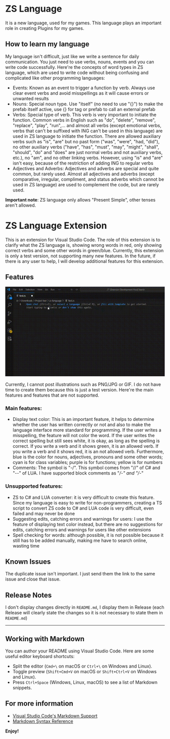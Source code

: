 # ZS Language

It is a new language, used for my games. This language plays an important role in creating Plugins for my games.

## How to learn my language

My language isn't difficult, just like we write a sentence for daily communication. You just need to use verbs, nouns, events and you can write code successfully. Here're the concepts of word types in ZS language, which are used to write code without being confusing and complicated like other programming languages:

- Events: Known as an event to trigger a function by verb. Always use clear event verbs and avoid misspellings as it will cause errors or unwanted results  
- Nouns: Special noun type. Use "itself" (no need to use "{}") to make the prefab itself active, use {} for tag or prefab to call an external prefab  
- Verbs: Special type of verb. This verb is very important to initiate the function. Common verbs in English such as "do", "delete", "remove", "replace", "play", "run",... and almost all verbs (except emotional verbs, verbs that can't be suffixed with ING can't be used in this language) are used in ZS language to initiate the function. There are allowed auxiliary verbs such as "is", "are" but no past form ("was", "were", "had, "did"), no other auxiliary verbs ("have", "has", "must", "may", "might", "shall", "should", "do" and "does" are just normal verbs and not auxiliary verbs, etc.), no "am", and no other linking verbs. However, using "is" and "are" isn't easy, because of the restriction of adding ING to regular verbs
- Adjectives and Adverbs: Adjectives and adverbs are special and quite common, but rarely used. Almost all adjectives and adverbs (except comparative, irregular, compliment, and status adverbs which cannot be used in ZS language) are used to complement the code, but are rarely used.  

**Important note**: ZS language only allows "Present Simple", other tenses aren't allowed.

# ZS Language Extension

This is an extension for Visual Studio Code. The role of this extension is to clarify what the ZS language is, showing wrong words in red, only showing correct verbs and some other words in green/blue. Currently, this extension is only a test version, not supporting many new features. In the future, if there is any user to help, I will develop additional features for this extension.

## Features

![Preview](https://raw.githubusercontent.com/SuperHero2010/Test/refs/heads/main/Archive/20250626_094438_Modified.gif)

Currently, I cannot post illustrations such as PNG/JPG or GIF. I do not have time to create them because this is just a test version. Here're the main features and features that are not supported.

### Main features:
- Display text color: This is an important feature, it helps to determine whether the user has written correctly or not and also to make the language interface more standard for programming. If the user writes a misspelling, the feature will not color the word. If the user writes the correct spelling but still sees white, it is okay, as long as the spelling is correct. If you write a verb and it shows green, it is an allowed verb. If you write a verb and it shows red, it is an not allowed verb. Furthermore, blue is the color for nouns, adjectives, pronouns and some other words; cyan is for class variables; purple is for functions; yellow is for numbers
- Comments: The symbol is "-/". This symbol comes from "//" of C# and "--" of LUA. I have supported block comments as "*/-" and "/-*"
### Unsupported features:
- ZS to C# and LUA converter: it is very difficult to create this feature. Since my language is easy to write for non-programmers, creating a TS script to convert ZS code to C# and LUA code is very difficult, even failed and may never be done
- Suggesting edits, catching errors and warnings for users: I use the feature of displaying text color instead, but there are no suggestions for edits, catching errors and warnings for users like other extensions
- Spell checking for words: although possible, it is not possible because it still has to be added manually, making me have to search online, wasting time

## Known Issues

The duplicate issue isn't important. I just send them the link to the same issue and close that issue.

## Release Notes

I don't display changes directly in `README.md`, I display them in Release (each Release will clearly state the changes so it is not necessary to state them in `README.md`)

---

## Working with Markdown

You can author your README using Visual Studio Code. Here are some useful editor keyboard shortcuts:

* Split the editor (`Cmd+\` on macOS or `Ctrl+\` on Windows and Linux).
* Toggle preview (`Shift+Cmd+V` on macOS or `Shift+Ctrl+V` on Windows and Linux).
* Press `Ctrl+Space` (Windows, Linux, macOS) to see a list of Markdown snippets.

## For more information

* [Visual Studio Code's Markdown Support](http://code.visualstudio.com/docs/languages/markdown)
* [Markdown Syntax Reference](https://help.github.com/articles/markdown-basics/)

**Enjoy!**
